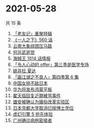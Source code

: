 # 2021-05-28

共 15 条

<!-- BEGIN -->
<!-- 最后更新时间 Fri May 28 2021 22:27:54 GMT+0800 (China Standard Time) -->

1. [「老友记」重聚特辑](https://www.zhihu.com/search?q=老友记重聚)
2. [《一人之下》560 话](https://www.zhihu.com/search?q=一人之下)
3. [云南大象组团压马路](https://www.zhihu.com/search?q=云南大象)
4. [何兆武逝世](https://www.zhihu.com/search?q=何兆武)
5. [海贼王 1014 话情报](https://www.zhihu.com/search?q=海贼王)
6. [「令人心动的 offer」第三季是医学专场](https://www.zhihu.com/search?q=令人心动的offer第三季)
7. [姚非拉 夏达](https://www.zhihu.com/search?q=姚非拉)
8. [「画江湖之不良人」第四季第 6 集](https://www.zhihu.com/search?q=画江湖之不良人第四季)
9. [中国女排不敌日本](https://www.zhihu.com/search?q=中国女排)
10. [华为将发布鸿蒙平板](https://www.zhihu.com/search?q=鸿蒙平板)
11. [翟天临回复近期被骂事件](https://www.zhihu.com/search?q=翟天临回复)
12. [雄安被确认为婚俗改革实验区](https://www.zhihu.com/search?q=雄安)
13. [日本京都大学取消已授博士学位](https://www.zhihu.com/search?q=日本京都大学)
14. [虚幻引擎 5 抢先体验](https://www.zhihu.com/search?q=虚幻引擎5)
15. [广州确诊病例密接者](https://www.zhihu.com/search?q=广州疫情)

<!-- END -->
